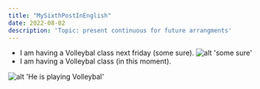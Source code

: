 ```yaml
---
title: "MySixthPostInEnglish"
date: 2022-08-02
description: 'Topic: present continuous for future arrangments'
---
```


* I am having a Volleybal class next friday (some sure).
![alt 'some sure'](https://canaldoensino.com.br/blog/wp-content/uploads/2018/07/vestibular_agendado.jpg 'some sure')
* I am having a Volleybal class (in this moment).

![alt 'He is playing Volleybal'](https://image.freepik.com/vector-gratis/nino-dibujos-animados-jugando-voleibol_70172-1091.jpg 'He is playing Volleybal')
